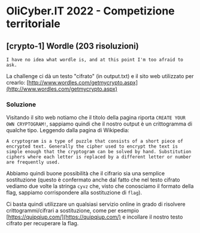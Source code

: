 # OliCyber.IT 2022 - Competizione territoriale

## [crypto-1] Wordle (203 risoluzioni)

`I have no idea what wordle is, and at this point I'm too afraid to ask.`

La challenge ci dà un testo "cifrato" (in output.txt) e il sito web utilizzato per crearlo: [http://www.wordles.com/getmycrypto.aspx](http://www.wordles.com/getmycrypto.aspx)

### Soluzione

Visitando il sito web notiamo che il titolo della pagina riporta `CREATE YOUR OWN CRYPTOGRAM!`, sappiamo quindi che il nostro output è un crittogramma di qualche tipo. Leggendo dalla pagina di Wikipedia:

`A cryptogram is a type of puzzle that consists of a short piece of encrypted text. Generally the cipher used to encrypt the text is simple enough that the cryptogram can be solved by hand. Substitution ciphers where each letter is replaced by a different letter or number are frequently used.`

Abbiamo quindi buone possibilità che il cifrario sia una semplice sostituzione (questo è confermato anche dal fatto che nel testo cifrato vediamo due volte la stringa `cyvz` che, visto che conosciamo il formato della flag, sappiamo corrispondere alla sostituzione di `flag`).

Ci basta quindi utilizzare un qualsiasi servizio online in grado di risolvere crittogrammi/cifrari a sostituzione, come per esempio [https://quipqiup.com/](https://quipqiup.com/) e incollare il nostro testo cifrato per recuperare la flag.
